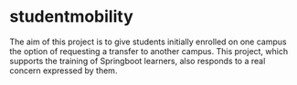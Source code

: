 # studentmobility

The aim of this project is to give students initially enrolled on one campus the option of requesting a transfer to another campus. 
This project, which supports the training of Springboot learners, also responds to a real concern expressed by them.